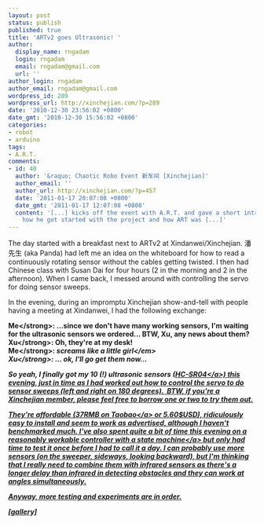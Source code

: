 ```yaml
---
layout: post
status: publish
published: true
title: 'ARTv2 goes Ultrasonic! '
author:
  display_name: rngadam
  login: rngadam
  email: rngadam@gmail.com
  url: ''
author_login: rngadam
author_email: rngadam@gmail.com
wordpress_id: 289
wordpress_url: http://xinchejian.com/?p=289
date: '2010-12-30 23:56:02 +0800'
date_gmt: '2010-12-30 15:56:02 +0800'
categories:
- robot
- arduino
tags:
- A.R.T.
comments:
- id: 40
  author: '&raquo; Chaotic Robo Event 新车间 [Xinchejian]'
  author_email: ''
  author_url: http://xinchejian.com/?p=457
  date: '2011-01-17 20:07:08 +0800'
  date_gmt: '2011-01-17 12:07:08 +0800'
  content: '[...] kicks off the event with A.R.T. and gave a short introduction to
    how he got started with the project and how ART was [...]'
---
```

<p>The day started with a breakfast next to ARTv2 at Xindanwei&#47;Xinchejian. 潘先生 (aka Panda) had left me an idea on the whiteboard for how to read a continuously rotating sensor without the cables getting twisted. I then had Chinese class with Susan Dai for four hours (2 in the morning and 2 in the afternoon).  When I came back, I messed around with controlling the servo for doing sensor sweeps.</p>
<p>In the evening, during an impromptu Xinchejian show-and-tell with people having a meeting at Xindanwei, I had the following exchange:</p>
<p><strong>Me<&#47;strong>: ...since we don't have many working sensors, I'm waiting for the ultrasonic sensors we ordered... BTW, Xu, any news about them?<br />
<strong> Xu<&#47;strong>: Oh, they're at my desk!<br />
<strong> Me<&#47;strong>: <em>screams like a little girl<&#47;em><br />
<strong> Xu<&#47;strong>: ... ok, I'll go get them now...</p>
<p>So yeah, I finally got my 10 (!) ultrasonic sensors (<a href="http:&#47;&#47;iteadstudio.com&#47;store&#47;index.php?main_page=product_info&amp;cPath=9&amp;products_id=52">HC-SR04<&#47;a>) this evening, just in time as I had worked out how to control the servo to do sensor sweeps (left and right on 180 degrees). &nbsp;BTW, if you're a Xinchejian member, please feel free to borrow one or two to try them out.</p>
<p>They're affordable (<a href="http:&#47;&#47;item.taobao.com&#47;item.htm?id=3097091977">37RMB on Taobao<&#47;a> or 5.60$USD), ridiculously easy to install and seem to work as advertised, although I haven't benchmarked much.  I've also spent quite a bit of time this evening on a <a href="https:&#47;&#47;github.com&#47;rngadam&#47;ART&#47;blob&#47;master&#47;ART_Control3&#47;ART_Control3.pde">reasonably workable controller with a state machine<&#47;a> but only had time to test it once before I had to call it a day.  I can probably use more sensors (on the sweeper, sideways, looking backward), but I'm thinking that I really need to combine them with infrared sensors as there's a longer delay than infrared in detecting obstacles and they can work at angles simultaneously.</p>
<p>Anyway, more testing and experiments are in order.</p>
<p>[gallery]</p>
